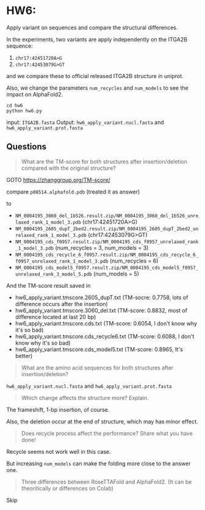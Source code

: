 # HW6:

Apply variant on sequences and compare the structural differences.

In the experiments, two variants are apply independently on the ITGA2B sequence:

1. `chr17:42451720A>G`
2. `chr17:42453079G>GT`

and we compare these to official released ITGA2B structure in uniprot.

Also, we change the parameters `num_recycles` and `num_models` to see the impact on AlphaFold2.

```
cd hw6
python hw6.py
```

input:  `ITGA2B.fasta`
Output: `hw6_apply_variant.nucl.fasta` and `hw6_apply_variant.prot.fasta`


## Questions

> What are the TM-score for both structures after insertion/deletion compared with the original structure?

GOTO https://zhanggroup.org/TM-score/

compare `p08514.alphafold.pdb` (treated it as answer)

to 

* `NM_0004195_3060_del_1b526.result.zip/NM_0004195_3060_del_1b526_unrelaxed_rank_1_model_3.pdb` (chr17:42451720A>G)
* `NM_0004195_2605_dupT_2bed2.result.zip/NM_0004195_2605_dupT_2bed2_unrelaxed_rank_1_model_3.pdb` (chr17:42453079G>GT)
* `NM_0004195_cds_f0957.result.zip/NM_0004195_cds_f0957_unrelaxed_rank_1_model_3.pdb` (num_recycles = 3, num_models = 3)
* `NM_0004195_cds_recycle_6_f0957.result.zip/NM_0004195_cds_recycle_6_f0957_unrelaxed_rank_1_model_3.pdb`  (num_recycles = 6)
* `NM_0004195_cds_model5_f0957.result.zip/NM_0004195_cds_model5_f0957_unrelaxed_rank_3_model_5.pdb`  (num_models = 5)

And the TM-score result saved in

* hw6_apply_variant.tmscore.2605_dupT.txt    (TM-socre: 0.7758, lots of difference occurs after the insertion)
* hw6_apply_variant.tmscore.3060_del.txt     (TM-score: 0.8832, most of difference located at last 20 bp)
* hw6_apply_variant.tmscore.cds.txt          (TM-score: 0.6054, I don't know why it's so bad)
* hw6_apply_variant.tmscore.cds_recycle6.txt (TM-score: 0.6088, I don't know why it's so bad)
* hw6_apply_variant.tmscore.cds_model5.txt   (TM-score: 0.8965, It's better)


> What are the amino acid sequences for both structures after insertion/deletion?

`hw6_apply_variant.nucl.fasta` and `hw6_apply_variant.prot.fasta`

> Which change affects the structure more? Explain.

The frameshift, 1-bp insertion, of course.

Also, the deletion occur at the end of structure, which may has minor effect.

> Does recycle process affect the performance? Share what you have done!

Recycle seems not work well in this case.

But increasing `num_models` can make the folding more close to the answer one.


> Three differences between RoseTTAFold and AlphaFold2. (It can be theoritically or differences on Colab)

Skip
